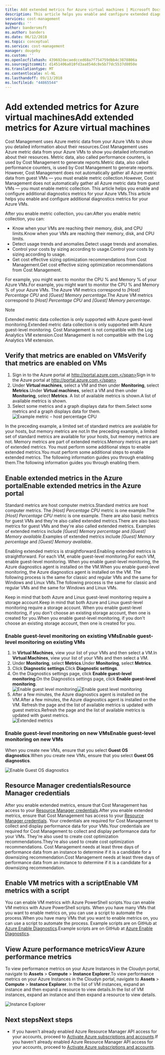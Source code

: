 ```yaml
---
title: Add extended metrics for Azure virtual machines | Microsoft Docs
description: This article helps you enable and configure extended diagnostics metrics for your Azure VMs.
services: cost-management
keywords: ''
author: bandersmsft
ms.author: banders
ms.date: 06/12/2018
ms.topic: conceptual
ms.service: cost-management
manager: dougeby
ms.custom: ''
ms.openlocfilehash: 439692decaedcced68a7f754759dbb4c3878806a
ms.sourcegitcommit: d1451406a010fd3aa854dc8e5b77dc5537d8050e
ms.translationtype: MT
ms.contentlocale: nl-NL
ms.lasthandoff: 09/13/2018
ms.locfileid: "44865544"
---
```

# <a name="add-extended-metrics-for-azure-virtual-machines"></a><span data-ttu-id="e2b5f-103">Add extended metrics for Azure virtual machines</span><span class="sxs-lookup"><span data-stu-id="e2b5f-103">Add extended metrics for Azure virtual machines</span></span>

<span data-ttu-id="e2b5f-104">Cost Management uses Azure metric data from your Azure VMs to show you detailed information about their resources.</span><span class="sxs-lookup"><span data-stu-id="e2b5f-104">Cost Management uses Azure metric data from your Azure VMs to show you detailed information about their resources.</span></span> <span data-ttu-id="e2b5f-105">Metric data, also called performance counters, is used by Cost Management to generate reports.</span><span class="sxs-lookup"><span data-stu-id="e2b5f-105">Metric data, also called performance counters, is used by Cost Management to generate reports.</span></span> <span data-ttu-id="e2b5f-106">However, Cost Management does not automatically gather all Azure metric data from guest VMs — you must enable metric collection.</span><span class="sxs-lookup"><span data-stu-id="e2b5f-106">However, Cost Management does not automatically gather all Azure metric data from guest VMs — you must enable metric collection.</span></span> <span data-ttu-id="e2b5f-107">This article helps you enable and configure additional diagnostics metrics for your Azure VMs.</span><span class="sxs-lookup"><span data-stu-id="e2b5f-107">This article helps you enable and configure additional diagnostics metrics for your Azure VMs.</span></span>

<span data-ttu-id="e2b5f-108">After you enable metric collection, you can:</span><span class="sxs-lookup"><span data-stu-id="e2b5f-108">After you enable metric collection, you can:</span></span>

- <span data-ttu-id="e2b5f-109">Know when your VMs are reaching their memory, disk, and CPU limits.</span><span class="sxs-lookup"><span data-stu-id="e2b5f-109">Know when your VMs are reaching their memory, disk, and CPU limits.</span></span>
- <span data-ttu-id="e2b5f-110">Detect usage trends and anomalies.</span><span class="sxs-lookup"><span data-stu-id="e2b5f-110">Detect usage trends and anomalies.</span></span>
- <span data-ttu-id="e2b5f-111">Control your costs by sizing according to usage.</span><span class="sxs-lookup"><span data-stu-id="e2b5f-111">Control your costs by sizing according to usage.</span></span>
- <span data-ttu-id="e2b5f-112">Get cost effective sizing optimization recommendations from Cost Management.</span><span class="sxs-lookup"><span data-stu-id="e2b5f-112">Get cost effective sizing optimization recommendations from Cost Management.</span></span>

<span data-ttu-id="e2b5f-113">For example, you might want to monitor the CPU % and Memory % of your Azure VMs.</span><span class="sxs-lookup"><span data-stu-id="e2b5f-113">For example, you might want to monitor the CPU % and Memory % of your Azure VMs.</span></span> <span data-ttu-id="e2b5f-114">The Azure VM metrics correspond to _[Host] Percentage CPU_ and _[Guest] Memory percentage_.</span><span class="sxs-lookup"><span data-stu-id="e2b5f-114">The Azure VM metrics correspond to _[Host] Percentage CPU_ and _[Guest] Memory percentage_.</span></span>

> [!NOTE]
> <span data-ttu-id="e2b5f-115">Extended metric data collection is only supported with Azure guest-level monitoring.</span><span class="sxs-lookup"><span data-stu-id="e2b5f-115">Extended metric data collection is only supported with Azure guest-level monitoring.</span></span> <span data-ttu-id="e2b5f-116">Cost Management is not compatible with the Log Analytics VM extension.</span><span class="sxs-lookup"><span data-stu-id="e2b5f-116">Cost Management is not compatible with the Log Analytics VM extension.</span></span>

## <a name="verify-that-metrics-are-enabled-on-vms"></a><span data-ttu-id="e2b5f-117">Verify that metrics are enabled on VMs</span><span class="sxs-lookup"><span data-stu-id="e2b5f-117">Verify that metrics are enabled on VMs</span></span>

1. <span data-ttu-id="e2b5f-118">Sign in to the Azure portal at http://portal.azure.com.</span><span class="sxs-lookup"><span data-stu-id="e2b5f-118">Sign in to the Azure portal at http://portal.azure.com.</span></span>
2. <span data-ttu-id="e2b5f-119">Under **Virtual machines**, select a VM and then under **Monitoring**, select **Metrics**.</span><span class="sxs-lookup"><span data-stu-id="e2b5f-119">Under **Virtual machines**, select a VM and then under **Monitoring**, select **Metrics**.</span></span> <span data-ttu-id="e2b5f-120">A list of available metrics is shown.</span><span class="sxs-lookup"><span data-stu-id="e2b5f-120">A list of available metrics is shown.</span></span>
3. <span data-ttu-id="e2b5f-121">Select some metrics and a graph displays data for them.</span><span class="sxs-lookup"><span data-stu-id="e2b5f-121">Select some metrics and a graph displays data for them.</span></span>  
    ![Example metric – host percentage CPU](./media/azure-vm-extended-metrics/metric01.png)

<span data-ttu-id="e2b5f-123">In the preceding example, a limited set of standard metrics are available for your hosts, but memory metrics are not.</span><span class="sxs-lookup"><span data-stu-id="e2b5f-123">In the preceding example, a limited set of standard metrics are available for your hosts, but memory metrics are not.</span></span> <span data-ttu-id="e2b5f-124">Memory metrics are part of extended metrics.</span><span class="sxs-lookup"><span data-stu-id="e2b5f-124">Memory metrics are part of extended metrics.</span></span> <span data-ttu-id="e2b5f-125">You must perform some additional steps to enable extended metrics.</span><span class="sxs-lookup"><span data-stu-id="e2b5f-125">You must perform some additional steps to enable extended metrics.</span></span> <span data-ttu-id="e2b5f-126">The following information guides you through enabling them.</span><span class="sxs-lookup"><span data-stu-id="e2b5f-126">The following information guides you through enabling them.</span></span>

## <a name="enable-extended-metrics-in-the-azure-portal"></a><span data-ttu-id="e2b5f-127">Enable extended metrics in the Azure portal</span><span class="sxs-lookup"><span data-stu-id="e2b5f-127">Enable extended metrics in the Azure portal</span></span>

<span data-ttu-id="e2b5f-128">Standard metrics are host computer metrics.</span><span class="sxs-lookup"><span data-stu-id="e2b5f-128">Standard metrics are host computer metrics.</span></span> <span data-ttu-id="e2b5f-129">The _[Host] Percentage CPU_ metric is one example.</span><span class="sxs-lookup"><span data-stu-id="e2b5f-129">The _[Host] Percentage CPU_ metric is one example.</span></span> <span data-ttu-id="e2b5f-130">There are also basic metrics for guest VMs and they're also called extended metrics.</span><span class="sxs-lookup"><span data-stu-id="e2b5f-130">There are also basic metrics for guest VMs and they're also called extended metrics.</span></span> <span data-ttu-id="e2b5f-131">Examples of extended metrics include _[Guest] Memory percentage_ and _[Guest] Memory available_.</span><span class="sxs-lookup"><span data-stu-id="e2b5f-131">Examples of extended metrics include _[Guest] Memory percentage_ and _[Guest] Memory available_.</span></span>

<span data-ttu-id="e2b5f-132">Enabling extended metrics is straightforward.</span><span class="sxs-lookup"><span data-stu-id="e2b5f-132">Enabling extended metrics is straightforward.</span></span> <span data-ttu-id="e2b5f-133">For each VM, enable guest-level monitoring.</span><span class="sxs-lookup"><span data-stu-id="e2b5f-133">For each VM, enable guest-level monitoring.</span></span> <span data-ttu-id="e2b5f-134">When you enable guest-level monitoring, the Azure diagnostics agent is installed on the VM.</span><span class="sxs-lookup"><span data-stu-id="e2b5f-134">When you enable guest-level monitoring, the Azure diagnostics agent is installed on the VM.</span></span> <span data-ttu-id="e2b5f-135">The following process is the same for classic and regular VMs and the same for Windows and Linux VMs.</span><span class="sxs-lookup"><span data-stu-id="e2b5f-135">The following process is the same for classic and regular VMs and the same for Windows and Linux VMs.</span></span>

<span data-ttu-id="e2b5f-136">Keep in mind that both Azure and Linux guest-level monitoring require a storage account.</span><span class="sxs-lookup"><span data-stu-id="e2b5f-136">Keep in mind that both Azure and Linux guest-level monitoring require a storage account.</span></span> <span data-ttu-id="e2b5f-137">When you enable guest-level monitoring, if you don't choose an existing storage account, then one is created for you.</span><span class="sxs-lookup"><span data-stu-id="e2b5f-137">When you enable guest-level monitoring, if you don't choose an existing storage account, then one is created for you.</span></span>

### <a name="enable-guest-level-monitoring-on-existing-vms"></a><span data-ttu-id="e2b5f-138">Enable guest-level monitoring on existing VMs</span><span class="sxs-lookup"><span data-stu-id="e2b5f-138">Enable guest-level monitoring on existing VMs</span></span>

1. <span data-ttu-id="e2b5f-139">In **Virtual Machines**, view your list of your VMs and then select a VM.</span><span class="sxs-lookup"><span data-stu-id="e2b5f-139">In **Virtual Machines**, view your list of your VMs and then select a VM.</span></span>
2. <span data-ttu-id="e2b5f-140">Under **Monitoring**, select **Metrics**.</span><span class="sxs-lookup"><span data-stu-id="e2b5f-140">Under **Monitoring**, select **Metrics**.</span></span>
3. <span data-ttu-id="e2b5f-141">Click **Diagnostic settings**.</span><span class="sxs-lookup"><span data-stu-id="e2b5f-141">Click **Diagnostic settings**.</span></span>
4. <span data-ttu-id="e2b5f-142">On the Diagnostics settings page, click **Enable guest-level monitoring**.</span><span class="sxs-lookup"><span data-stu-id="e2b5f-142">On the Diagnostics settings page, click **Enable guest-level monitoring**.</span></span>  
    <span data-ttu-id="e2b5f-143">![Enable guest level monitoring](./media/azure-vm-extended-metrics/enable-guest-monitoring.png)</span><span class="sxs-lookup"><span data-stu-id="e2b5f-143">![Enable guest level monitoring](./media/azure-vm-extended-metrics/enable-guest-monitoring.png)</span></span>
5. <span data-ttu-id="e2b5f-144">After a few minutes, the Azure diagnostics agent is installed on the VM.</span><span class="sxs-lookup"><span data-stu-id="e2b5f-144">After a few minutes, the Azure diagnostics agent is installed on the VM.</span></span> <span data-ttu-id="e2b5f-145">Refresh the page and the list of available metrics is updated with guest metrics.</span><span class="sxs-lookup"><span data-stu-id="e2b5f-145">Refresh the page and the list of available metrics is updated with guest metrics.</span></span>  
    ![Extended metrics](./media/azure-vm-extended-metrics/extended-metrics.png)

### <a name="enable-guest-level-monitoring-on-new-vms"></a><span data-ttu-id="e2b5f-147">Enable guest-level monitoring on new VMs</span><span class="sxs-lookup"><span data-stu-id="e2b5f-147">Enable guest-level monitoring on new VMs</span></span>

<span data-ttu-id="e2b5f-148">When you create new VMs, ensure that you select **Guest OS diagnostics**.</span><span class="sxs-lookup"><span data-stu-id="e2b5f-148">When you create new VMs, ensure that you select **Guest OS diagnostics**.</span></span>

![Enable Guest OS diagnostics](./media/azure-vm-extended-metrics/new-enable-diag.png)

## <a name="resource-manager-credentials"></a><span data-ttu-id="e2b5f-150">Resource Manager credentials</span><span class="sxs-lookup"><span data-stu-id="e2b5f-150">Resource Manager credentials</span></span>

<span data-ttu-id="e2b5f-151">After you enable extended metrics, ensure that Cost Management has access to your [Resource Manager credentials](activate-subs-accounts.md).</span><span class="sxs-lookup"><span data-stu-id="e2b5f-151">After you enable extended metrics, ensure that Cost Management has access to your [Resource Manager credentials](activate-subs-accounts.md).</span></span> <span data-ttu-id="e2b5f-152">Your credentials are required for Cost Management to collect and display performance data for your VMs.</span><span class="sxs-lookup"><span data-stu-id="e2b5f-152">Your credentials are required for Cost Management to collect and display performance data for your VMs.</span></span> <span data-ttu-id="e2b5f-153">They're also used to create cost optimization recommendations.</span><span class="sxs-lookup"><span data-stu-id="e2b5f-153">They're also used to create cost optimization recommendations.</span></span> <span data-ttu-id="e2b5f-154">Cost Management needs at least three days of performance data from an instance to determine if it is a candidate for a downsizing recommendation.</span><span class="sxs-lookup"><span data-stu-id="e2b5f-154">Cost Management needs at least three days of performance data from an instance to determine if it is a candidate for a downsizing recommendation.</span></span>

## <a name="enable-vm-metrics-with-a-script"></a><span data-ttu-id="e2b5f-155">Enable VM metrics with a script</span><span class="sxs-lookup"><span data-stu-id="e2b5f-155">Enable VM metrics with a script</span></span>

<span data-ttu-id="e2b5f-156">You can enable VM metrics with Azure PowerShell scripts.</span><span class="sxs-lookup"><span data-stu-id="e2b5f-156">You can enable VM metrics with Azure PowerShell scripts.</span></span> <span data-ttu-id="e2b5f-157">When you have many VMs that you want to enable metrics on, you can use a script to automate the process.</span><span class="sxs-lookup"><span data-stu-id="e2b5f-157">When you have many VMs that you want to enable metrics on, you can use a script to automate the process.</span></span> <span data-ttu-id="e2b5f-158">Example scripts are on GitHub at [Azure Enable Diagnostics](https://github.com/Cloudyn/azure-enable-diagnostics).</span><span class="sxs-lookup"><span data-stu-id="e2b5f-158">Example scripts are on GitHub at [Azure Enable Diagnostics](https://github.com/Cloudyn/azure-enable-diagnostics).</span></span>

## <a name="view-azure-performance-metrics"></a><span data-ttu-id="e2b5f-159">View Azure performance metrics</span><span class="sxs-lookup"><span data-stu-id="e2b5f-159">View Azure performance metrics</span></span>

<span data-ttu-id="e2b5f-160">To view performance metrics on your Azure Instances in the Cloudyn portal, navigate to **Assets** > **Compute** > **Instance Explorer**.</span><span class="sxs-lookup"><span data-stu-id="e2b5f-160">To view performance metrics on your Azure Instances in the Cloudyn portal, navigate to **Assets** > **Compute** > **Instance Explorer**.</span></span> <span data-ttu-id="e2b5f-161">In the list of VM instances, expand an instance and then expand a resource to view details.</span><span class="sxs-lookup"><span data-stu-id="e2b5f-161">In the list of VM instances, expand an instance and then expand a resource to view details.</span></span>

![Instance Explorer](./media/azure-vm-extended-metrics/instance-explorer.png)

## <a name="next-steps"></a><span data-ttu-id="e2b5f-163">Next steps</span><span class="sxs-lookup"><span data-stu-id="e2b5f-163">Next steps</span></span>

- <span data-ttu-id="e2b5f-164">If you haven't already enabled Azure Resource Manager API access for your accounts, proceed to [Activate Azure subscriptions and accounts](activate-subs-accounts.md).</span><span class="sxs-lookup"><span data-stu-id="e2b5f-164">If you haven't already enabled Azure Resource Manager API access for your accounts, proceed to [Activate Azure subscriptions and accounts](activate-subs-accounts.md).</span></span>
